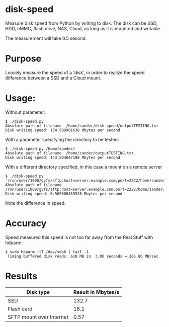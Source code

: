 # disk-speed
Measure disk speed from Python by writing to disk. 
The disk can be SSD, HDD, eMMC, flash drive, NAS, Cloud, as long as it is mounted and writable.

The measurement will take 0.5 second.

# Purpose

Loosely measure the speed of a 'disk', in order to realize the speed difference between a SSD and a Cloud mount.

# Usage:

Without parameter:

```
$ ./disk-speed.py 
Absolute path of filename  /home/sander/disk-speed/outputTESTING.txt
Disk writing speed: 154.509901638 Mbytes per second
```



With a parameter specifying the directory to be tested:
```
$ ./disk-speed.py /home/sander/
Absolute path of filename  /home/sander/outputTESTING.txt
Disk writing speed: 143.504647188 Mbytes per second
```

With a different directory specified, in this case a mount on a remote server
```
$ ./disk-speed.py '/run/user/1000/gvfs/sftp:host=server.example.com,port=2222/home/sander/'
Absolute path of filename  /run/user/1000/gvfs/sftp:host=server.example.com,port=2222/home/sander/outputTESTING.txt
Disk writing speed: 0.569606459526 Mbytes per second
```
Note the difference in speed.

# Accuracy

Speed measured this speed is not too far away from the Real Stuff with hdparm:
```
$ sudo hdparm -tT /dev/sda6 | tail -1
 Timing buffered disk reads: 618 MB in  3.00 seconds = 205.86 MB/sec
```

# Results

Disk type  | Result in Mbytes/s
------------- | -------------
SSD  | 132.7
Flash card  | 18.1
SFTP mount over Internet | 0.57



 


